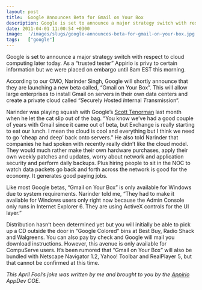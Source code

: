 ```yaml
---
layout: post
title:  Google Announces Beta for Gmail on Your Box
description: Google is set to announce a major strategy switch with respect to cloud computing later today. As a trusted tester Appirio is privy to certain information but we were placed on embargo until 8am EST this morning. According to our CMO, Narinder Singh, Google will shortly announce that they are launching a new beta called, Gmail on Your Box. This will allow large enterprises to install Gmail on servers in their own data centers and create a private cloud called Securely Hosted Internal Transmissio
date: 2011-04-01 11:00:54 +0300
image:  '/images/slugs/google-announces-beta-for-gmail-on-your-box.jpg'
tags:   ["google"]
---
```

<p>Google is set to announce a major strategy switch with respect to cloud computing later today. As a “trusted tester” Appirio is privy to certain information but we were placed on embargo until 8am EST this morning.</p>
<p>According to our CMO, Narinder Singh, Google will shortly announce that they are launching a new beta called, “Gmail on Your Box”. This will allow large enterprises to install Gmail on servers in their own data centers and create a private cloud called “<em>S</em>ecurely <em>H</em>osted <em>I</em>nternal <em>T</em>ransmission“.</p>
<p>Narinder was playing squash with Google’s <a href="http://en.wikipedia.org/wiki/Scott_Tenorman_Must_Die">Scott Tenorman</a> last month when he let the cat slip out of the bag. “You know we’ve had a good couple of years with Gmail since it came out of beta, but Exchange is really starting to eat our lunch. I mean the cloud is cool and everything but I think we need to go 'cheap and deep’ back onto servers.” He also told Narinder that companies he had spoken with recently really didn’t like the cloud model. They would much rather make their own hardware purchases, apply their own weekly patches and updates, worry about network and application security and perform daily backups. Plus hiring people to sit in the NOC to watch data packets go back and forth across the network is good for the economy. It generates good paying jobs.</p>
<p>Like most Google betas, “Gmail on Your Box” is only available for Windows due to system requirements. Narinder told me, “They had to make it available for Windows users only right now because the Admin Console only runs in Internet Explorer 6. They are using ActiveX controls for the UI layer.”</p>
<p>Distribution hasn’t been determined yet but you will initially be able to pick up a CD outside the door in “Google Colored” bins at Best Buy, Radio Shack and Walgreens. You can also pay by check and Google will mail you download instructions. However, this avenue is only available for CompuServe users. It’s been rumored that “Gmail on Your Box” will also be bundled with Netscape Navigator 1.2, Yahoo! Toolbar and RealPlayer 5, but that cannot be confirmed at this time.</p>
<p><em>This April Fool’s joke was written by me and brought to you by the <a href="http://www.appirio.com">Appirio</a> AppDev COE.</em></p>

